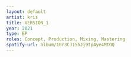 ```yaml
---
layout: default
artist: kris
title: VERSION_1
year: 2021
type: EP
roles: Concept, Production, Mixing, Mastering
spotify-url: album/10r3CJ15hJj9tp4ye4MtOQ
---
```

